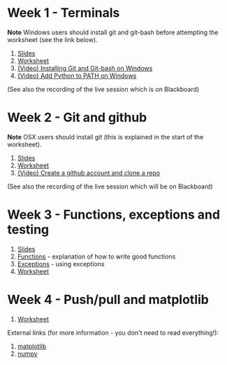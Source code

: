 # Week 1 - Terminals

**Note** Windows users should install git and git-bash before attempting the
worksheet (see the link below).

1. [Slides](slides1/)
2. [Worksheet](worksheet1/)
3. [(Video) Installing Git and Git-bash on Windows](
    https://web.microsoftstream.com/video/c0238bf3-ba21-4407-9263-8bfafc43991b?list=studio)
4. [(Video) Add Python to PATH on Windows](
    https://web.microsoftstream.com/video/c4c0ced6-c526-4696-99bc-14236b37cd28?list=studio)

(See also the recording of the live session which is on Blackboard)

# Week 2 - Git and github

**Note** OSX users should install git (this is explained in the start of the
worksheet).

1. [Slides](slides2/)
2. [Worksheet](worksheet2/)
3. [(Video) Create a github account and clone a repo](
    https://web.microsoftstream.com/video/1138576c-6a80-4bb0-ad8d-c97dcef917ad)

(See also the recording of the live session which will be on Blackboard)

# Week 3 - Functions, exceptions and testing

1. [Slides](slides3/)
2. [Functions](functions/) - explanation of how to write good functions
2. [Exceptions](exceptions/) - using exceptions
3. [Worksheet](worksheet3/)

# Week 4 - Push/pull and matplotlib

1. [Worksheet](worksheet4/)

External links (for more information - you don't need to read everything!):

1. [matplotlib](https://matplotlib.org/stable/gallery/index.html)
2. [numpy](https://numpy.org/doc/stable/user/quickstart.html)
